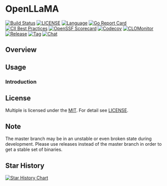 # OpenLLaMA

[![Build Status](https://github.com/computeio/openllama/actions/workflows/go.yml/badge.svg)](https://github.com/computeio/openllama/actions/workflows/ci.yml)
[![LICENSE](https://img.shields.io/github/license/computeio/openllama.svg)](https://github.com/computeio/openllama/blob/master/LICENSE)
[![Language](https://img.shields.io/badge/Language-Rust-blue.svg)](https://www.rust-lang.org/)
[![Go Report Card](https://goreportcard.com/badge/github.com/computeio/openllama)](https://goreportcard.com/report/github.com/computeio/openllama)
[![CII Best Practices](https://bestpractices.coreinfrastructure.org/projects/2761/badge)](https://bestpractices.coreinfrastructure.org/projects/6232)
[![OpenSSF Scorecard](https://api.securityscorecards.dev/projects/github.com/computeio/openllama/badge)](https://securityscorecards.dev/viewer/?uri=github.com/computeio/openllama)
[![Codecov](https://img.shields.io/codecov/c/github/computeio/openllama?style=flat-square&logo=codecov)](https://codecov.io/gh/computeio/openllama)
[![CLOMonitor](https://img.shields.io/endpoint?url=https://clomonitor.io/api/projects/cncf/chubao-fs/badge)](https://clomonitor.io/projects/cncf/chubao-fs)
[![Release](https://img.shields.io/github/v/release/computeio/openllama.svg?color=161823&style=flat-square&logo=smartthings)](https://github.com/computeio/openllama/releases)
[![Tag](https://img.shields.io/github/v/tag/computeio/openllama.svg?color=ee8936&logo=fitbit&style=flat-square)](https://github.com/computeio/openllama/tags)
[![Chat](https://img.shields.io/badge/zulip-join_chat-brightgreen.svg)](https://openllama.zulipchat.com/)

## Overview


## Usage

### Introduction

## License

Multiple is licensed under the [MIT](https://opensource.org/license/mit).
For detail see [LICENSE](LICENSE).

## Note

The master branch may be in an unstable or even broken state during development. Please use releases instead of the
master branch in order to get a stable set of binaries.

## Star History

[![Star History Chart](https://api.star-history.com/svg?repos=computeio/openllama&type=Date)](https://star-history.com/#computeio/openllama&Date)

